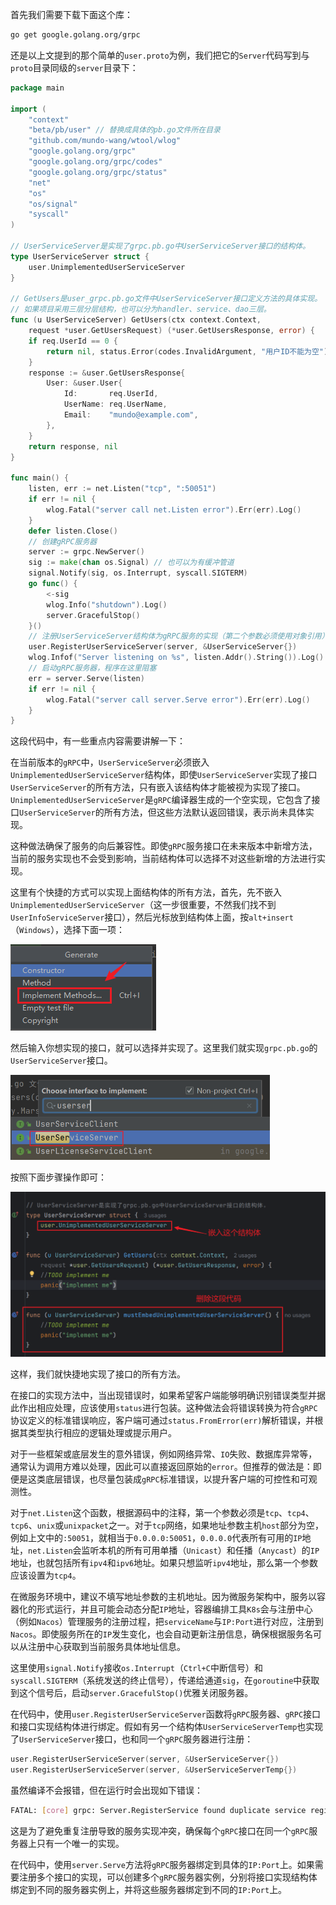 首先我们需要下载下面这个库：

```sh
go get google.golang.org/grpc
```

还是以上文提到的那个简单的`user.proto`为例，我们把它的`Server`代码写到与`proto`目录同级的`server`目录下：

```go
package main

import (
	"context"
	"beta/pb/user" // 替换成具体的pb.go文件所在目录
	"github.com/mundo-wang/wtool/wlog"
	"google.golang.org/grpc"
	"google.golang.org/grpc/codes"
	"google.golang.org/grpc/status"
	"net"
	"os"
	"os/signal"
	"syscall"
)

// UserServiceServer是实现了grpc.pb.go中UserServiceServer接口的结构体。
type UserServiceServer struct {
	user.UnimplementedUserServiceServer
}

// GetUsers是user_grpc.pb.go文件中UserServiceServer接口定义方法的具体实现。
// 如果项目采用三层分层结构，也可以分为handler、service、dao三层。
func (u UserServiceServer) GetUsers(ctx context.Context,
	request *user.GetUsersRequest) (*user.GetUsersResponse, error) {
	if req.UserId == 0 {
		return nil, status.Error(codes.InvalidArgument, "用户ID不能为空")
	}
	response := &user.GetUsersResponse{
		User: &user.User{
			Id:       req.UserId,
			UserName: req.UserName,
			Email:    "mundo@example.com",
		},
	}
	return response, nil
}

func main() {
	listen, err := net.Listen("tcp", ":50051")
	if err != nil {
		wlog.Fatal("server call net.Listen error").Err(err).Log()
	}
	defer listen.Close()
	// 创建gRPC服务器
	server := grpc.NewServer()
	sig := make(chan os.Signal) // 也可以为有缓冲管道
	signal.Notify(sig, os.Interrupt, syscall.SIGTERM)
	go func() {
		<-sig
		wlog.Info("shutdown").Log()
		server.GracefulStop()
	}()
	// 注册UserServiceServer结构体为gRPC服务的实现（第二个参数必须使用对象引用）
	user.RegisterUserServiceServer(server, &UserServiceServer{})
	wlog.Infof("Server listening on %s", listen.Addr().String()).Log()
	// 启动gRPC服务器，程序在这里阻塞
	err = server.Serve(listen)
	if err != nil {
		wlog.Fatal("server call server.Serve error").Err(err).Log()
	}
}
```

这段代码中，有一些重点内容需要讲解一下：

在当前版本的`gRPC`中，`UserServiceServer`必须嵌入`UnimplementedUserServiceServer`结构体，即使`UserServiceServer`实现了接口`UserServiceServer`的所有方法，只有嵌入该结构体才能被视为实现了接口。`UnimplementedUserServiceServer`是`gRPC`编译器生成的一个空实现，它包含了接口`UserServiceServer`的所有方法，但这些方法默认返回错误，表示尚未具体实现。

这种做法确保了服务的向后兼容性。即使`gRPC`服务接口在未来版本中新增方法，当前的服务实现也不会受到影响，当前结构体可以选择不对这些新增的方法进行实现。

这里有个快捷的方式可以实现上面结构体的所有方法，首先，先不嵌入`UnimplementedUserServiceServer`（这一步很重要，不然我们找不到`UserInfoServiceServer`接口），然后光标放到结构体上面，按`alt+insert`（`Windows`），选择下面一项：

<img src="image/image-20231225152848973.png" alt="image-20231225152848973" style="zoom:100%;" />

然后输入你想实现的接口，就可以选择并实现了。这里我们就实现`grpc.pb.go`的`UserServiceServer`接口。

<img src="image/image-20240509094400292.png" alt="image-20240509094400292" style="zoom:60%;" />

按照下面步骤操作即可：

<img src="image/image-20250904085957988.png" alt="image-20250904085957988" style="zoom:60%;" />

这样，我们就快捷地实现了接口的所有方法。

在接口的实现方法中，当出现错误时，如果希望客户端能够明确识别错误类型并据此作出相应处理，应该使用`status`进行包装。这种做法会将错误转换为符合`gRPC`协议定义的标准错误响应，客户端可通过`status.FromError(err)`解析错误，并根据其类型执行相应的逻辑处理或提示用户。

对于一些框架或底层发生的意外错误，例如网络异常、`IO`失败、数据库异常等，通常认为调用方难以处理，因此可以直接返回原始的`error`。但推荐的做法是：即便是这类底层错误，也尽量包装成`gRPC`标准错误，以提升客户端的可控性和可观测性。

对于`net.Listen`这个函数，根据源码中的注释，第一个参数必须是`tcp`、`tcp4`、`tcp6`、`unix`或`unixpacket`之一。对于`tcp`网络，如果地址参数主机`host`部分为空，例如上文中的`:50051`，就相当于`0.0.0.0:50051`，`0.0.0.0`代表所有可用的`IP`地址，`net.Listen`会监听本机的所有可用单播（`Unicast`）和任播（`Anycast`）的`IP`地址，也就包括所有`ipv4`和`ipv6`地址。如果只想监听`ipv4`地址，那么第一个参数应该设置为`tcp4`。

在微服务环境中，建议不填写地址参数的主机地址。因为微服务架构中，服务以容器化的形式运行，并且可能会动态分配`IP`地址，容器编排工具`K8s`会与注册中心（例如`Nacos`）管理服务的注册过程，把`serviceName`与`IP:Port`进行对应，注册到`Nacos`。即使服务所在的`IP`发生变化，也会自动更新注册信息，确保根据服务名可以从注册中心获取到当前服务具体地址信息。

这里使用`signal.Notify`接收`os.Interrupt`（`Ctrl+C`中断信号）和 `syscall.SIGTERM`（系统发送的终止信号），传递给通道`sig`，在`goroutine`中获取到这个信号后，启动`server.GracefulStop()`优雅关闭服务器。

在代码中，使用`user.RegisterUserServiceServer`函数将`gRPC`服务器、`gRPC`接口和接口实现结构体进行绑定。假如有另一个结构体`UserServiceServerTemp`也实现了`UserServiceServer`接口，也和同一个`gRPC`服务器进行注册：

```go
user.RegisterUserServiceServer(server, &UserServiceServer{})
user.RegisterUserServiceServer(server, &UserServiceServerTemp{})
```

虽然编译不会报错，但在运行时会出现如下错误：

```sh
FATAL: [core] grpc: Server.RegisterService found duplicate service registration for "proto.UserService"
```

这是为了避免重复注册导致的服务实现冲突，确保每个`gRPC`接口在同一个`gRPC`服务器上只有一个唯一的实现。

在代码中，使用`server.Serve`方法将`gRPC`服务器绑定到具体的`IP:Port`上。如果需要注册多个接口的实现，可以创建多个`gRPC`服务器实例，分别将接口实现结构体绑定到不同的服务器实例上，并将这些服务器绑定到不同的`IP:Port`上。
